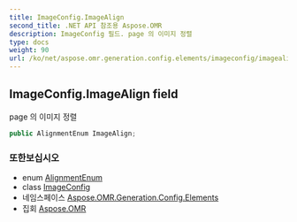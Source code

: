 ```yaml
---
title: ImageConfig.ImageAlign
second_title: .NET API 참조용 Aspose.OMR
description: ImageConfig 필드. page 의 이미지 정렬
type: docs
weight: 90
url: /ko/net/aspose.omr.generation.config.elements/imageconfig/imagealign/
---
```

## ImageConfig.ImageAlign field

page 의 이미지 정렬

```csharp
public AlignmentEnum ImageAlign;
```

### 또한보십시오

* enum [AlignmentEnum](../../../aspose.omr.generation.config.enums/alignmentenum/)
* class [ImageConfig](../)
* 네임스페이스 [Aspose.OMR.Generation.Config.Elements](../../imageconfig/)
* 집회 [Aspose.OMR](../../../)


